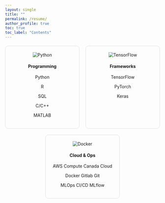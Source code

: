```yaml
---
layout: single
title: ""
permalink: /resume/
author_profile: true
toc: true
toc_label: "Contents"
---
```

<div style="display: flex; flex-wrap: wrap; gap: 20px; justify-content: center; margin-top: 20px;">
  <div style="width: 200px; padding: 20px; border: 1px solid #ddd; border-radius: 10px; text-align: center;">
    <img src="https://img.icons8.com/color/48/000000/python.png" alt="Python">
    <h4>Programming</h4>
    <p>Python</p>
    <p>R</p>
    <p>SQL</p>
    <p>C/C++</p>
    <p>MATLAB</p>
  </div>
  <div style="width: 200px; padding: 20px; border: 1px solid #ddd; border-radius: 10px; text-align: center;">
    <img src="https://img.icons8.com/color/48/000000/tensorflow.png" alt="TensorFlow">
    <h4>Frameworks</h4>
    <p>TensorFlow</p>
    <p>PyTorch</p>
    <p>Keras</p>
  </div>
  <div style="width: 200px; padding: 20px; border: 1px solid #ddd; border-radius: 10px; text-align: center;">
    <img src="https://img.icons8.com/color/48/000000/docker.png" alt="Docker">
    <h4>Cloud & Ops</h4>
    <p>AWS  Compute Canada Cloud</p>
    <p>Docker  Gitlab  Git</p>
    <p>MLOps  CI/CD  MLflow</p>
  </div>
</div>
